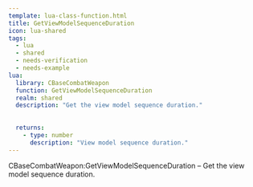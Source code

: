```yaml
---
template: lua-class-function.html
title: GetViewModelSequenceDuration
icon: lua-shared
tags:
  - lua
  - shared
  - needs-verification
  - needs-example
lua:
  library: CBaseCombatWeapon
  function: GetViewModelSequenceDuration
  realm: shared
  description: "Get the view model sequence duration."
  
  
  returns:
    - type: number
      description: "View model sequence duration."
---
```


<div class="lua__search__keywords">
CBaseCombatWeapon:GetViewModelSequenceDuration &#x2013; Get the view model sequence duration.
</div>
